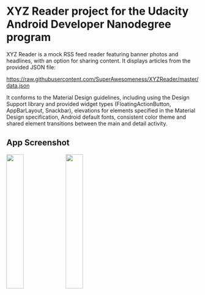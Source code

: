 # XYZ Reader project for the Udacity Android Developer Nanodegree program

XYZ Reader is a mock RSS feed reader featuring banner photos and headlines, with an option for sharing content. 
It displays articles from the provided JSON file:

https://raw.githubusercontent.com/SuperAwesomeness/XYZReader/master/data.json 

It conforms to the Material Design guidelines, including using the Design Support library and provided widget types (FloatingActionButton, AppBarLayout, Snackbar), elevations for elements specified in the Material Design specification, Android default fonts, consistent color theme and shared element transitions between the main and detail activity.

## App Screenshot

<img src="https://user-images.githubusercontent.com/33599053/66716401-be66d680-edcd-11e9-836d-236d0f3334fa.png" width=30% height=30%> 

<img src="https://user-images.githubusercontent.com/33599053/66716402-c0309a00-edcd-11e9-9032-1041bc766f92.png" width=30% height=30%> 

